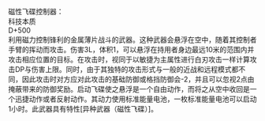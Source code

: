 <title>磁性飞碟控制器</title>
<meta name="GENERATOR" content="WinCHM">
<meta http-equiv="Content-Type" content="text/html; charset=gb2312">
<br>磁性飞碟控制器：
<br>科技本质
<br>D+500
<br>利用磁力控制锋利的金属薄片战斗的武器。这种武器会悬浮在空中，随着其控制者手臂的挥动而攻击。伤害3L，体积1，可以悬浮在持用者身边最远10米的范围内并攻击相应位置的目标。在攻击时，视同于以敏捷为主属性进行白刃攻击一样计算攻击DP与伤害上限。同时，由于其独特的攻击形式与一般的近战和远程模式都不同，因此攻击时对方应对此攻击的基础防御或格挡防御会-2，并且可以忽视2点由掩蔽带来的防御奖励。启动飞碟使之悬浮是一个自由动作，而将之从空中收回是一个迅捷动作或者反射动作。其动力使用标准能量电池，一枚标准能量电池可以启动1小时。此武器具有特性[异种武器（磁性飞碟）]。